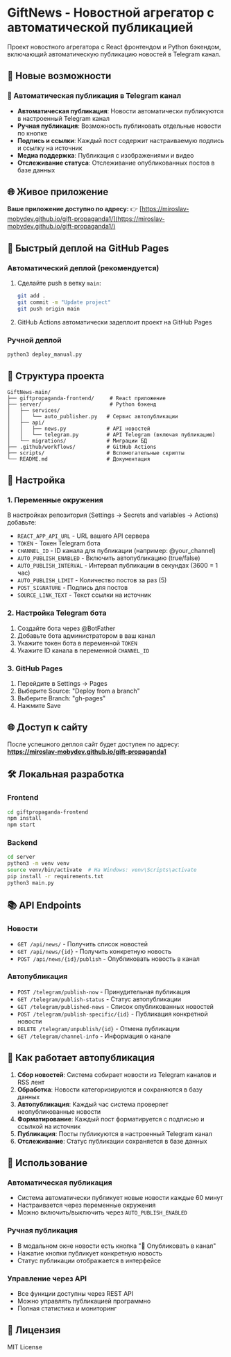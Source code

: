 # GiftNews - Новостной агрегатор с автоматической публикацией

Проект новостного агрегатора с React фронтендом и Python бэкендом, включающий автоматическую публикацию новостей в Telegram канал.

## 🌟 Новые возможности

### 📢 Автоматическая публикация в Telegram канал
- **Автоматическая публикация**: Новости автоматически публикуются в настроенный Telegram канал
- **Ручная публикация**: Возможность публиковать отдельные новости по кнопке
- **Подпись и ссылки**: Каждый пост содержит настраиваемую подпись и ссылку на источник
- **Медиа поддержка**: Публикация с изображениями и видео
- **Отслеживание статуса**: Отслеживание опубликованных постов в базе данных

## 🌐 Живое приложение

**Ваше приложение доступно по адресу:**
👉 [https://miroslav-mobydev.github.io/gift-propaganda1/](https://miroslav-mobydev.github.io/gift-propaganda1/)

## 🚀 Быстрый деплой на GitHub Pages

### Автоматический деплой (рекомендуется)
1. Сделайте push в ветку `main`:
   ```bash
   git add .
   git commit -m "Update project"
   git push origin main
   ```

2. GitHub Actions автоматически задеплоит проект на GitHub Pages

### Ручной деплой
```bash
python3 deploy_manual.py
```

## 📁 Структура проекта

```
GiftNews-main/
├── giftpropaganda-frontend/     # React приложение
├── server/                      # Python бэкенд
│   ├── services/
│   │   └── auto_publisher.py   # Сервис автопубликации
│   ├── api/
│   │   ├── news.py             # API новостей
│   │   └── telegram.py         # API Telegram (включая публикацию)
│   └── migrations/             # Миграции БД
├── .github/workflows/          # GitHub Actions
├── scripts/                    # Вспомогательные скрипты
└── README.md                   # Документация
```

## 🔧 Настройка

### 1. Переменные окружения
В настройках репозитория (Settings → Secrets and variables → Actions) добавьте:
- `REACT_APP_API_URL` - URL вашего API сервера
- `TOKEN` - Токен Telegram бота
- `CHANNEL_ID` - ID канала для публикации (например: @your_channel)
- `AUTO_PUBLISH_ENABLED` - Включить автопубликацию (true/false)
- `AUTO_PUBLISH_INTERVAL` - Интервал публикации в секундах (3600 = 1 час)
- `AUTO_PUBLISH_LIMIT` - Количество постов за раз (5)
- `POST_SIGNATURE` - Подпись для постов
- `SOURCE_LINK_TEXT` - Текст ссылки на источник

### 2. Настройка Telegram бота
1. Создайте бота через @BotFather
2. Добавьте бота администратором в ваш канал
3. Укажите токен бота в переменной `TOKEN`
4. Укажите ID канала в переменной `CHANNEL_ID`

### 3. GitHub Pages
1. Перейдите в Settings → Pages
2. Выберите Source: "Deploy from a branch"
3. Выберите Branch: "gh-pages"
4. Нажмите Save

## 🌐 Доступ к сайту

После успешного деплоя сайт будет доступен по адресу:
**https://miroslav-mobydev.github.io/gift-propaganda1**

## 🛠️ Локальная разработка

### Frontend
```bash
cd giftpropaganda-frontend
npm install
npm start
```

### Backend
```bash
cd server
python3 -m venv venv
source venv/bin/activate  # На Windows: venv\Scripts\activate
pip install -r requirements.txt
python3 main.py
```

## 📚 API Endpoints

### Новости
- `GET /api/news/` - Получить список новостей
- `GET /api/news/{id}` - Получить конкретную новость
- `POST /api/news/{id}/publish` - Опубликовать новость в канал

### Автопубликация
- `POST /telegram/publish-now` - Принудительная публикация
- `GET /telegram/publish-status` - Статус автопубликации
- `GET /telegram/published-news` - Список опубликованных новостей
- `POST /telegram/publish-specific/{id}` - Публикация конкретной новости
- `DELETE /telegram/unpublish/{id}` - Отмена публикации
- `GET /telegram/channel-info` - Информация о канале

## 🔄 Как работает автопубликация

1. **Сбор новостей**: Система собирает новости из Telegram каналов и RSS лент
2. **Обработка**: Новости категоризируются и сохраняются в базу данных
3. **Автопубликация**: Каждый час система проверяет неопубликованные новости
4. **Форматирование**: Каждый пост форматируется с подписью и ссылкой на источник
5. **Публикация**: Посты публикуются в настроенный Telegram канал
6. **Отслеживание**: Статус публикации сохраняется в базе данных

## 📱 Использование

### Автоматическая публикация
- Система автоматически публикует новые новости каждые 60 минут
- Настраивается через переменные окружения
- Можно включить/выключить через `AUTO_PUBLISH_ENABLED`

### Ручная публикация
- В модальном окне новости есть кнопка "📢 Опубликовать в канал"
- Нажатие кнопки публикует конкретную новость
- Статус публикации отображается в интерфейсе

### Управление через API
- Все функции доступны через REST API
- Можно управлять публикацией программно
- Полная статистика и мониторинг

## 📄 Лицензия

MIT License 